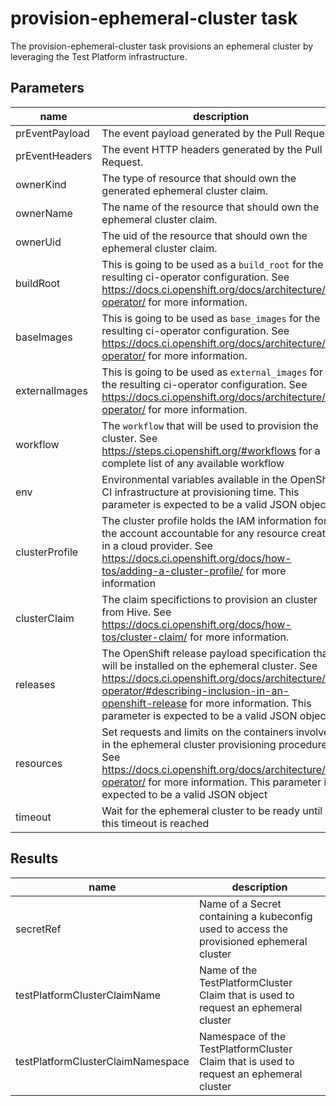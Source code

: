 # provision-ephemeral-cluster task

The provision-ephemeral-cluster task provisions an ephemeral cluster by leveraging the Test Platform infrastructure.

## Parameters
|name|description|default value|required|
|---|---|---|---|
|prEventPayload|The event payload generated by the Pull Request.||true|
|prEventHeaders|The event HTTP headers generated by the Pull Request.||true|
|ownerKind|The type of resource that should own the generated ephemeral cluster claim.|PipelineRun|false|
|ownerName|The name of the resource that should own the ephemeral cluster claim.||true|
|ownerUid|The uid of the resource that should own the ephemeral cluster claim.||true|
|buildRoot|This is going to be used as a `build_root` for the resulting ci-operator configuration. See https://docs.ci.openshift.org/docs/architecture/ci-operator/ for more information.|'{}'|false|
|baseImages|This is going to be used as `base_images` for the resulting ci-operator configuration. See https://docs.ci.openshift.org/docs/architecture/ci-operator/ for more information.|'{}'|false|
|externalImages|This is going to be used as `external_images` for the resulting ci-operator configuration. See https://docs.ci.openshift.org/docs/architecture/ci-operator/ for more information.|'{}'|false|
|workflow|The `workflow` that will be used to provision the cluster. See https://steps.ci.openshift.org/#workflows for a complete list of any available workflow||true|
|env|Environmental variables available in the OpenShift CI infrastructure at provisioning time. This parameter is expected to be a valid JSON object|{}|false|
|clusterProfile|The cluster profile holds the IAM information for the account accountable for any resource created in a cloud provider. See https://docs.ci.openshift.org/docs/how-tos/adding-a-cluster-profile/ for more information|""|false|
|clusterClaim|The claim specifictions to provision an cluster from Hive. See https://docs.ci.openshift.org/docs/how-tos/cluster-claim/ for more information.|""|false|
|releases|The OpenShift release payload specification that will be installed on the ephemeral cluster. See https://docs.ci.openshift.org/docs/architecture/ci-operator/#describing-inclusion-in-an-openshift-release for more information. This parameter is expected to be a valid JSON object|'{}'|false|
|resources|Set requests and limits on the containers involved in the ephemeral cluster provisioning procedure. See https://docs.ci.openshift.org/docs/architecture/ci-operator/ for more information. This parameter is expected to be a valid JSON object|{"*":{"requests":{"cpu":"200m"},"limits":{"memory":"400Mi"}}}|false|
|timeout|Wait for the ephemeral cluster to be ready until this timeout is reached|2h|false|

## Results
|name|description|
|---|---|
|secretRef|Name of a Secret containing a kubeconfig used to access the provisioned ephemeral cluster|
|testPlatformClusterClaimName|Name of the TestPlatformCluster Claim that is used to request an ephemeral cluster|
|testPlatformClusterClaimNamespace|Namespace of the TestPlatformCluster Claim that is used to request an ephemeral cluster|
